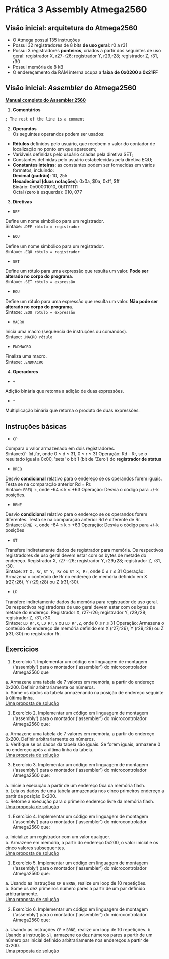 # Prática 3 Assembly Atmega2560 

## Visão inicial: arquitetura do Atmega2560

- O Atmega possui 135 instruções
- Possui 32 registradores de 8 bits **de uso geral**: r0 a r31
- Possui 3 registradores **ponteiros**, criados a partir dos seguintes de uso geral: registrador X, r27-r26; registrador Y, r29,r28; registrador Z, r31, r30
- Possui memória de 8 kB
- O endereçamento da RAM interna ocupa a **faixa de 0x0200 a 0x21FF**

## Visão inicial: *Assembler* do Atmega2560

**[Manual completo do Assembler 2560](https://ww1.microchip.com/downloads/en/DeviceDoc/40001917A.pdf)**

1. **Comentários**  

```
; The rest of the line is a comment
```

2. **Operandos**  
Os seguintes operandos podem ser usados:

- **Rótulos** definidos pelo usuário, que recebem o valor do contador de localização no ponto em que aparecem;  
- Variáveis definidas pelo usuário criadas pela diretiva SET;  
- Constantes definidas pelo usuário estabelecidas pela diretiva EQU;  
- **Constantes inteiras**: as constantes podem ser fornecidas em vários formatos, incluindo:  
**Decimal (padrão)**: 10, 255  
**Hexadecimal (duas notações)**: 0x0a, $0a, 0xff, $ff  
Binário: 0b00001010, 0b11111111  
Octal (zero à esquerda): 010, 077  

3. **Diretivas**

- `DEF`

Define um nome simbólico para um registrador.   
Sintaxe: `.DEF rótulo = registrador`

- `EQU`

Define um nome simbólico para um registrador.   
Sintaxe: `.EQU rótulo = registrador`

- `SET`

Define um rótulo para uma expressão que resulta um valor. **Pode ser alterado no corpo do programa**.  
Sintaxe: `.SET rótulo = expressão`

- `EQU`

Define um rótulo para uma expressão que resulta um valor. **Não pode ser alterado no corpo do programa**.  
Sintaxe: `.EQU rótulo = expressão`

- `MACRO`

Inicia uma macro (sequência de instruções ou comandos).  
Sintaxe: `.MACRO rótulo`

- `ENDMACRO`

Finaliza uma macro.  
Sintaxe: `.ENDMACRO`

4. **Operadores**

- `+`

Adição binária que retorna a adição de duas expressões.  

- `*`

Multiplicação binária que retorna o produto de duas expressões.


## Instruções básicas

- `CP`

Compara o valor armazenado em dois registradores.    
Sintaxe:`CP Rd,Rr`, onde 0 ≤ d ≤ 31, 0 ≤ r ≤ 31
Operação: Rd - Rr, se o resultado igual a 0x00, 'seta' o bit 1 (bit de 'Zero') do **registrador de status**

- `BREQ`

Desvio **condicional** relativo para o endereço se os operandos forem iguais. Testa se na comparação anterior Rd = Rr.    
Sintaxe: `BREQ k`, onde -64 ≤ k ≤ +63
Operação: Desvia o código para +/-k posições.  

- `BRNE`

Desvio **condicional** relativo para o endereço se os operandos forem diferentes. Testa se na comparação anterior Rd é diferente de Rr.   
Sintaxe: `BRNE k`, onde -64 ≤ k ≤ +63
Operação: Desvia o código para +/-k posições

- `ST`

Transfere indiretamente dados de registrador para memória. Os respectivos registradores de uso geral devem estar com os bytes de metade do endereço. Registrador X, r27-r26; registrador Y, r29,r28; registrador Z, r31, r30.    
Sintaxe: `ST X, Rr`, `ST Y, Rr` ou `ST X, Rr`, onde 0 ≤ r ≤ 31
Operação: Armazena o conteúdo de Rr no endereço de memória definido em X (r27,r26), Y (r29,r28) ou Z (r31,r30).

- `LD`

Transfere indiretamente dados da memória para registrador de uso geral. Os respectivos registradores de uso geral devem estar com os bytes de metade do endereço. Registrador X, r27-r26; registrador Y, r29,r28; registrador Z, r31, r30.    
Sintaxe: `LD Rr,X`, `LD Rr,Y` ou `LD Rr,Z`, onde 0 ≤ r ≤ 31
Operação: Armazena o conteúdo do endereço de memória definido em X (r27,r26), Y (r29,r28) ou Z (r31,r30) no registrador Rr.



## Exercicios

1. Exercício 1. Implementar um código em linguagem de montagem ('assembly') para o montador ('assembler') do microcontrolador Atmega2560 que

a. Armazene uma tabela de 7 valores em memória, a partir do endereço 0x200. Definir arbitrariamente os números.  
b. Some os dados da tabela armazenando na posição de endereço seguinte à última linha.  
[Uma proposta de solução](https://github.com/claytonjasilva/prog_exemplos/blob/main/assembly/assembly1.asm)

1. Exercício 2. Implementar um código em linguagem de montagem ('assembly') para o montador ('assembler') do microcontrolador Atmega2560 que:

a. Armazene uma tabela de 7 valores em memória, a partir do endereço 0x200. Definir arbitrariamente os números.  
b. Verifique se os dados da tabela são iguais. Se forem iguais, armazene 0 no endereço após a última linha da tabela.  
[Uma proposta de solução](https://github.com/claytonjasilva/prog_exemplos/blob/main/assembly/assembly2.asm)   

3. Exercício 3. Implementar um código em linguagem de montagem ('assembly') para o montador ('assembler') do microcontrolador Atmega2560 que:

a. Inicie a execução a partir de um endereço 0xa da memória flash.  
b. Leia os dados de uma tabela armazenada nos cinco primeiros endereço a partir da posição 0x200.  
c. Retorne a execução para o primeiro endereço livre da memória flash.  
[Uma proposta de solução](https://github.com/claytonjasilva/prog_exemplos/blob/main/assembly/assembly3.asm)

1. Exercício 4. Implementar um código em linguagem de montagem ('assembly') para o montador ('assembler') do microcontrolador Atmega2560 que:

a. Inicialize um registrador com um valor qualquer.  
b. Armazene em  memória, a partir do endereço 0x200, o valor inicial e os cinco valores subsequentes.  
[Uma proposta de solução](https://github.com/claytonjasilva/prog_exemplos/blob/main/assembly/assembly4.asm)


1. Exercício 5. Implementar um código em linguagem de montagem ('assembly') para o montador ('assembler') do microcontrolador Atmega2560 que:

a. Usando as instruções `CP` e `BRNE`, realize um loop de 10 repetições.   
b. Some os dez primeiros número pares a partir de um par definido arbitrariamente.  
[Uma proposta de solução](https://github.com/claytonjasilva/prog_exemplos/blob/main/assembly/assembly5.asm)

2. Exercício 6. Implementar um código em linguagem de montagem ('assembly') para o montador ('assembler') do microcontrolador Atmega2560 que:

a. Usando as instruções `CP` e `BRNE`, realize um loop de 10 repetições.
b. Usando a instrução `ST`, armazene os dez números pares a partir de um número par inicial definido arbitrariamente nos endereços a partir de 0x200.  
[Uma proposta de solução](https://github.com/claytonjasilva/prog_exemplos/blob/main/assembly/assembly6.asm)